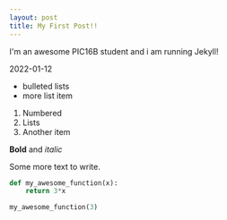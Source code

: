 ```yaml
---
layout: post
title: My First Post!!
---
```


I'm an awesome PIC16B student and i am running Jekyll!

2022-01-12

- bulleted lists
- more list item

1. Numbered
2. Lists
3. Another item

**Bold** and *italic*

Some more text to write. 

```python
def my_awesome_function(x):
	return 3*x

my_awesome_function(3)
```